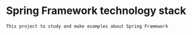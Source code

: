 # Spring Framework technology stack

    This project to study and make examples about Spring Framework
